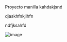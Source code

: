 Proyecto manilla
kahdakjsnd


djaskhfnkjlhfn


ndfjksahfd

![image](https://github.com/hapena/manilla/assets/71275875/f43b73f9-2f8d-4a67-baf7-307ba1d6f21b)
